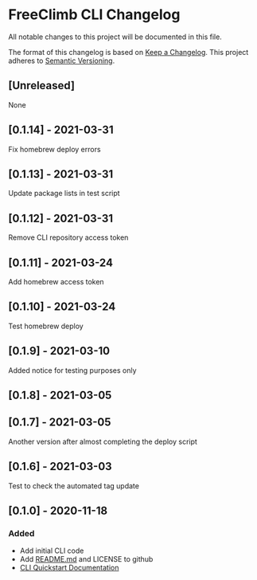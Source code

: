 # FreeClimb CLI Changelog

All notable changes to this project will be documented in this file.

The format of this changelog is based on [Keep a Changelog](https://keepachangelog.com/en/1.0.0/).
This project adheres to [Semantic Versioning](https://semver.org/spec/v2.0.0.html).

## [Unreleased]

None

<a name="0.1.14"></a>

## [0.1.14] - 2021-03-31

Fix homebrew deploy errors

<a name="0.1.14"></a>

## [0.1.13] - 2021-03-31

Update package lists in test script

<a name="0.1.12"></a>

## [0.1.12] - 2021-03-31

Remove CLI repository access token

<a name="0.1.11"></a>

## [0.1.11] - 2021-03-24

Add homebrew access token

<a name="0.1.10"></a>

## [0.1.10] - 2021-03-24

Test homebrew deploy

<a name="0.1.9"></a>

## [0.1.9] - 2021-03-10

Added notice for testing purposes only

<a name="0.1.8"></a>

## [0.1.8] - 2021-03-05

<a name="0.1.7"></a>

## [0.1.7] - 2021-03-05

Another version after almost completing the deploy script

<a name="0.1.6"></a>

## [0.1.6] - 2021-03-03

Test to check the automated tag update

<a name="0.1.0"></a>

## [0.1.0] - 2020-11-18

### Added

-   Add initial CLI code
-   Add [README.md](https://github.com/FreeClimbAPI/freeclimb-cli) and LICENSE to github
-   [CLI Quickstart Documentation](https://docs.freeclimb.com/docs/freeclimb-cli-quickstart)
